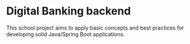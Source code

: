 # Digital Banking backend
This school project aims to apply basic concepts and best practices for developing solid Java/Spring Boot applications.
